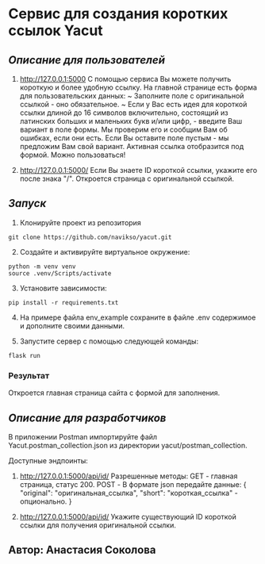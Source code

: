 # Сервис для создания коротких ссылок Yacut

##  *Описание для пользователей*

1. http://127.0.0.1:5000
С помощью сервиса Вы можете получить короткую и более удобную ссылку.
На главной странице есть форма для пользовательских данных:
~ Заполните поле с оригинальной ссылкой - оно обязательное.
~ Если у Вас есть идея для короткой ссылки длиной до 16 символов включительно,
состоящий из латинских больших и маленьких букв и/или цифр, -
введите Ваш вариант в поле формы. Мы проверим его и сообщим Вам об ошибках,
если они есть. Если Вы оставите поле пуcтым - мы предложим Вам свой вариант.
Активная ссылка отобразится под формой. Можно пользоваться!

3. http://127.0.0.1:5000/<id>
Если Вы знаете ID короткой ссылки, укажите его после знака "/". 
Откроется страница с оригинальной ссылкой.

## *Запуск*

1. Клонируйте проект из репозитория
```
git clone https://github.com/navikso/yacut.git
```
2. Создайте и активируйте виртуальное окружение:
```
python -m venv venv
source .venv/Scripts/activate
```

3. Установите зависимости:
```
pip install -r requirements.txt 
```
4. На примере файла env_example сохраните
в файле .env содержимое и дополните своими данными.
 
5. Запустите сервер с помощью следующей команды:
```
flask run
```

### Результат
Откроется главная страница сайта с формой для заполнения.


##  *Описание для разработчиков*

В приложении Postman импортируйте файл Yacut.postman_collection.json
из директории yacut/postman_collection.

Доступные эндпоинты:

1. http://127.0.0.1:5000/api/id/
Разрешенные методы:
GET - главная страница, статус 200. 
POST - В формате json передайте данные:
{
    "original": "оригинальная_ссылка",
    "short": "короткая_ссылка" - опционально.
}

2. http://127.0.0.1:5000/api/id/<id>
Укажите существующий ID короткой ссылки для
получения оригинальной ссылки.



## Автор: Анастасия Соколова
